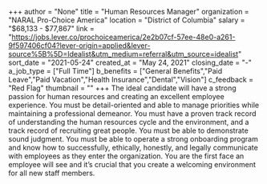 +++
author = "None"
title = "Human Resources Manager"
organization = "NARAL Pro-Choice America"
location = "District of Columbia"
salary = "$68,133  -  $77,867"
link = "https://jobs.lever.co/prochoiceamerica/2e2b07cf-57ee-48e0-a261-9f597406cf04?lever-origin=applied&lever-source%5B%5D=Idealist&utm_medium=referral&utm_source=idealist"
sort_date = "2021-05-24"
created_at = "May 24, 2021"
closing_date = "-"
a_job_type = ["Full Time"]
b_benefits = ["General Benefits","Paid Leave","Paid Vacation","Health Insurance","Dental","Vision"]
c_feedback = "Red Flag"
thumbnail = ""
+++
The ideal candidate will have a strong passion for human resources and creating an excellent employee experience. You must be detail-oriented and able to manage priorities while maintaining a professional demeanor. You must have a proven track record of understanding the human resources cycle and the environment, and a track record of recruiting great people. You must be able to demonstrate sound judgment. You must be able to operate a strong onboarding program and know how to successfully, ethically, honestly, and legally communicate with employees as they enter the organization. You are the first face an employee will see and it’s crucial that you create a welcoming environment for all new staff members.